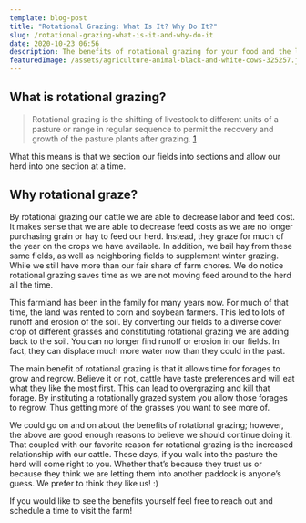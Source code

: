 ```yaml
---
template: blog-post
title: "Rotational Grazing: What Is It? Why Do It?"
slug: /rotational-grazing-what-is-it-and-why-do-it
date: 2020-10-23 06:56
description: The benefits of rotational grazing for your food and the land.
featuredImage: /assets/agriculture-animal-black-and-white-cows-325257.jpg
---
```

## What is rotational grazing?
> Rotational grazing is the shifting of livestock to different units of a pasture or range in regular sequence to permit the recovery and growth of the pasture plants after grazing. [1](https://www.merriam-webster.com/dictionary/rotation%20grazing)

What this means is that we section our fields into sections and allow our herd into one section at a time.

## Why rotational graze?
By rotational grazing our cattle we are able to decrease labor and feed cost. It makes sense that we are able to decrease feed costs as we are no longer purchasing grain or hay to feed our herd. Instead, they graze for much of the year on the crops we have available. In addition, we bail hay from these same fields, as well as neighboring fields to supplement winter grazing. While we still have more than our fair share of farm chores. We do notice rotational grazing saves time as we are not moving feed around to the herd all the time.

This farmland has been in the family for many years now. For much of that time, the land was rented to corn and soybean farmers. This led to lots of runoff and erosion of the soil. By converting our fields to a diverse cover crop of different grasses and constituting rotational grazing we are adding back to the soil. You can no longer find runoff or erosion in our fields. In fact, they can displace much more water now than they could in the past. 

The main benefit of rotational grazing is that it allows time for forages to grow and regrow. Believe it or not, cattle have taste preferences and will eat what they like the most first. This can lead to overgrazing and kill that forage. By instituting a rotationally grazed system you allow those forages to regrow. Thus getting more of the grasses you want to see more of.

We could go on and on about the benefits of rotational grazing; however, the above are good enough reasons to believe we should continue doing it. That coupled with our favorite reason for rotational grazing is the increased relationship with our cattle. These days, if you walk into the pasture the herd will come right to you. Whether that’s because they trust us or because they think we are letting them into another paddock is anyone’s guess. We prefer to think they like us! :) 

If you would like to see the benefits yourself feel free to reach out and schedule a time to visit the farm!
